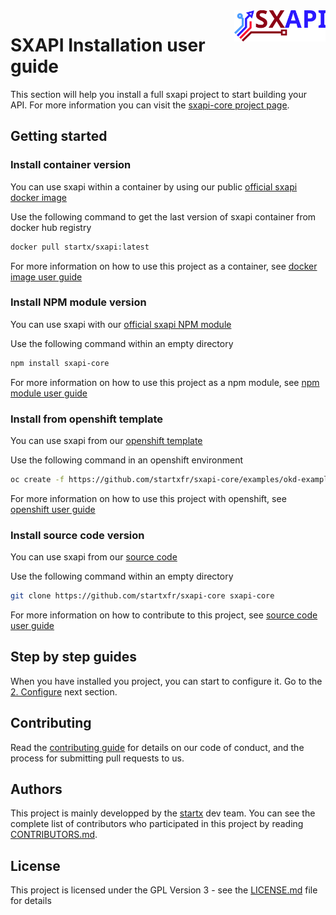 <img align="right" height="50" src="https://raw.githubusercontent.com/startxfr/sxapi-core/v0.2.99-npm/docs/assets/logo.svg?sanitize=true">

# SXAPI Installation user guide

This section will help you install a full sxapi project to start building your API. For more information you can visit the [sxapi-core project page](https://github.com/startxfr/sxapi-core/).

## Getting started

### Install container version

You can use sxapi within a container by using our public [official sxapi docker image](https://hub.docker.com/r/startx/sxapi/)

Use the following command to get the last version of sxapi container 
from docker hub registry
```bash
docker pull startx/sxapi:latest
```
For more information on how to use this project as a container, see [docker image user guide](USE_docker.md)

### Install NPM module version

You can use sxapi with our [official sxapi NPM module](https://www.npmjs.com/package/sxapi-core)

Use the following command within an empty directory 
```bash
npm install sxapi-core
```
For more information on how to use this project as a npm module, see [npm module user guide](USE_npm.md)

### Install from openshift template

You can use sxapi from our [openshift template](https://github.com/startxfr/sxapi-core/examples/okd-example-cm_embed.template.yml)

Use the following command in an openshift environment
```bash
oc create -f https://github.com/startxfr/sxapi-core/examples/okd-example-cm_embed.template.yml
```
For more information on how to use this project with openshift, see [openshift user guide](USE_docker.md#using-openshift)

### Install source code version

You can use sxapi from our [source code](https://github.com/startxfr/sxapi-core)

Use the following command within an empty directory 
```bash
git clone https://github.com/startxfr/sxapi-core sxapi-core
```
For more information on how to contribute to this project, see [source code user guide](USE_source.md)

## Step by step guides

When you have installed you project, you can start to configure it. Go to the [2. Configure](2.Configure.md) next section.

## Contributing

Read the [contributing guide](5.Contribute.md) for details on our code of conduct, and the process for submitting pull requests to us.

## Authors

This project is mainly developped by the [startx](https://www.startx.fr) dev team. You can see the complete list of contributors who participated in this project by reading [CONTRIBUTORS.md](CONTRIBUTORS.md).

## License

This project is licensed under the GPL Version 3 - see the [LICENSE.md](LICENSE.md) file for details
